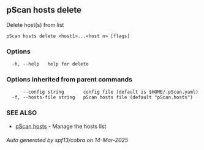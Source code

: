 ## pScan hosts delete

Delete host(s) from list

```
pScan hosts delete <host1>...<host n> [flags]
```

### Options

```
  -h, --help   help for delete
```

### Options inherited from parent commands

```
      --config string       config file (default is $HOME/.pScan.yaml)
  -f, --hosts-file string   pScan hosts file (default "pScan.hosts")
```

### SEE ALSO

* [pScan hosts](pScan_hosts.md)	 - Manage the hosts list

###### Auto generated by spf13/cobra on 14-Mar-2025
